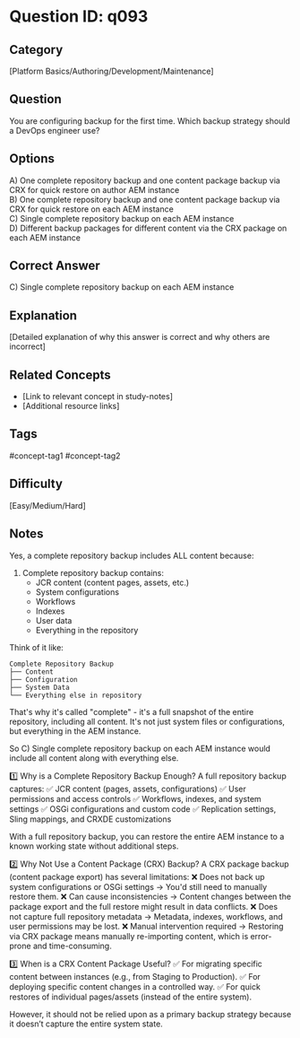 # Question ID: q093

## Category
[Platform Basics/Authoring/Development/Maintenance]

## Question
You are configuring backup for the first time. Which backup strategy should a DevOps engineer use?

## Options
A) One complete repository backup and one content package backup via CRX for quick restore on author AEM instance <br /> 
B) One complete repository backup and one content package backup via CRX for quick restore on each AEM instance  <br /> 
C) Single complete repository backup on each AEM instance  <br /> 
D) Different backup packages for different content via the CRX package on each AEM instance <br /> 

## Correct Answer
C) Single complete repository backup on each AEM instance 

## Explanation
[Detailed explanation of why this answer is correct and why others are incorrect]

## Related Concepts
- [Link to relevant concept in study-notes]
- [Additional resource links]

## Tags
#concept-tag1 #concept-tag2

## Difficulty
[Easy/Medium/Hard]

## Notes
Yes, a complete repository backup includes ALL content because:

1. Complete repository backup contains:
   - JCR content (content pages, assets, etc.)
   - System configurations
   - Workflows
   - Indexes
   - User data
   - Everything in the repository

Think of it like:
```
Complete Repository Backup
├── Content
├── Configuration
├── System Data
└── Everything else in repository
```

That's why it's called "complete" - it's a full snapshot of the entire repository, including all content. It's not just system files or configurations, but everything in the AEM instance.

So C) Single complete repository backup on each AEM instance would include all content along with everything else.


1️⃣ Why is a Complete Repository Backup Enough?
A full repository backup captures:
✅ JCR content (pages, assets, configurations)
✅ User permissions and access controls
✅ Workflows, indexes, and system settings
✅ OSGi configurations and custom code
✅ Replication settings, Sling mappings, and CRXDE customizations

With a full repository backup, you can restore the entire AEM instance to a known working state without additional steps.

2️⃣ Why Not Use a Content Package (CRX) Backup?
A CRX package backup (content package export) has several limitations:
❌ Does not back up system configurations or OSGi settings → You'd still need to manually restore them.
❌ Can cause inconsistencies → Content changes between the package export and the full restore might result in data conflicts.
❌ Does not capture full repository metadata → Metadata, indexes, workflows, and user permissions may be lost.
❌ Manual intervention required → Restoring via CRX package means manually re-importing content, which is error-prone and time-consuming.

3️⃣ When is a CRX Content Package Useful?
✅ For migrating specific content between instances (e.g., from Staging to Production).
✅ For deploying specific content changes in a controlled way.
✅ For quick restores of individual pages/assets (instead of the entire system).

However, it should not be relied upon as a primary backup strategy because it doesn’t capture the entire system state.